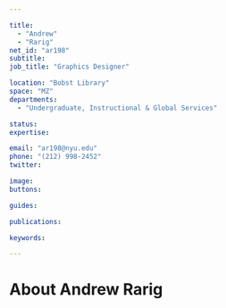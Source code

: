 ```yaml
---

title:
  - "Andrew"
  - "Rarig"
net_id: "ar198"
subtitle: 
job_title: "Graphics Designer"

location: "Bobst Library"
space: "MZ"
departments:
  - "Undergraduate, Instructional & Global Services"

status: 
expertise:

email: "ar198@nyu.edu"
phone: "(212) 998-2452"
twitter: 

image: 
buttons:

guides:

publications:

keywords:

---
```


# About Andrew Rarig


